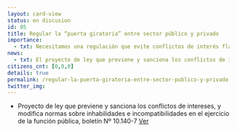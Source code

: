 ```yaml
---
layout: card-view
status: en discusion
id: 05
title: Regular la “puerta giratoria” entre sector público y privado
importance:
  - txt: Necesitamos una regulación que evite conflictos de interés flagrantes, a través de la prohibición del tránsito de ciertos cargos en el sector público y privado y viceversa, sin que esto impida la movilidad laboral entre el sector público y privado.
news:
  - txt: El proyecto de ley que previene y sanciona los conflictos de intereses, y modifica normas sobre inhabilidades e incompatibilidades en el ejercicio de la función pública ingresó al Congreso el 25 de junio de 2015.
citizens_cnt: [0,0,0]
details: true
permalink: /regular-la-puerta-giratoria-entre-sector-publico-y-privado.html
twitter_img:
---
```


* Proyecto de ley que previene y sanciona los conflictos de intereses, y modifica normas sobre inhabilidades e incompatibilidades en el ejercicio de la función pública, boletín Nº 10.140-7 <a href="http://camara.cl/pley/pley_detalle.aspx?prmID=10563&prmBL=10140-07" target="_blank">Ver</a>
